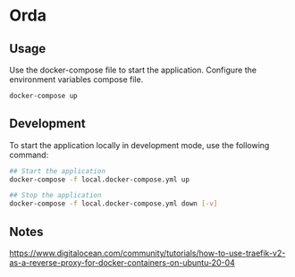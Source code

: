 # Orda

## Usage

Use the docker-compose file to start the application.
Configure the environment variables compose file.

```bash
docker-compose up
```

## Development

To start the application locally in development mode, use the following command:

```bash
## Start the application
docker-compose -f local.docker-compose.yml up

## Stop the application
docker-compose -f local.docker-compose.yml down [-v]

```

## Notes

https://www.digitalocean.com/community/tutorials/how-to-use-traefik-v2-as-a-reverse-proxy-for-docker-containers-on-ubuntu-20-04
